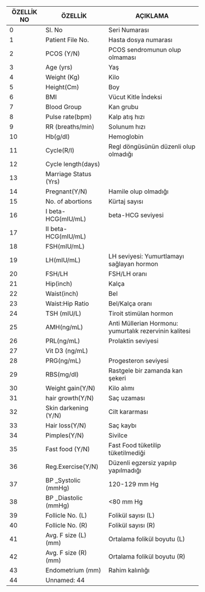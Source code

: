 




 |**ÖZELLİK NO**|**ÖZELLİK**|**AÇIKLAMA**|
 |---|---|---|
 0   |Sl. No | Seri Numarası | 
 1   |Patient File No. | Hasta dosya numarası |
 2   |PCOS (Y/N) | PCOS sendromunun olup olmaması|
 3   |Age (yrs) | Yaş |   
 4   |Weight (Kg) | Kilo |       
 5   |Height(Cm) | Boy |              
 6   |BMI | Vücut Kitle İndeksi |                   
 7   |Blood Group | Kan grubu|            
 8   |Pulse rate(bpm) | Kalp atış hızı|         
 9   |RR (breaths/min) | Solunum hızı |     
 10  |Hb(g/dl) | Hemoglobin |               
 11  |Cycle(R/I) | Regl döngüsünün düzenli olup olmadığı          
 12  |Cycle length(days) |       
 13  |Marriage Status (Yrs) | 
 14  |Pregnant(Y/N) | Hamile olup olmadığı            
 15  |No. of abortions | Kürtaj sayısı         
 16  |I beta-HCG(mIU/mL) | beta-HCG seviyesi |  
 17  |II beta-HCG(mIU/mL) |
 18  |FSH(mIU/mL) |              
 19  |LH(mIU/mL) | LH seviyesi: Yumurtlamayı sağlayan hormon |               
 20  |FSH/LH | FSH/LH oranı |                  
 21  |Hip(inch) | Kalça  |               
 22  |Waist(inch) | Bel |               
 23  |Waist:Hip Ratio | Bel/Kalça oranı         
 24  |TSH (mIU/L) | Tiroit stimülan hormon |           
 25  |AMH(ng/mL) | Anti Müllerian Hormonu: yumurtalık rezervinin kalitesi |               
 26  |PRL(ng/mL) | Prolaktin seviyesi|               
 27  |Vit D3 (ng/mL) |          
 28  |PRG(ng/mL) | Progesteron seviyesi              
 29  |RBS(mg/dl) | Rastgele bir zamanda kan şekeri |               
 30  |Weight gain(Y/N) | Kilo alımı |        
 31  |hair growth(Y/N) | Saç uzaması |         
 32  |Skin darkening (Y/N) | Cilt kararması |    
 33  |Hair loss(Y/N) | Saç kaybı |         
 34  |Pimples(Y/N) | Sivilce |           
 35  |Fast food (Y/N) | Fast Food tüketilip tüketilmediği |        
 36  |Reg.Exercise(Y/N) | Düzenli egzersiz yapılıp yapılmadığı      
 37  |BP _Systolic (mmHg) | 120-129 mm Hg      
 38  |BP _Diastolic (mmHg) | <80 mm Hg    
 39  |Follicle No. (L) | Folikül sayısı (L) |     
 40  |Follicle No. (R) | Folikül sayısı (R) |  
 41  |Avg. F size (L) (mm) | Ortalama folikül boyutu (L) |  
 42  |Avg. F size (R) (mm) | Ortalama folikül boyutu (R) |   
 43  |Endometrium (mm) | Rahim kalınlığı |        
 44  |Unnamed: 44 | 